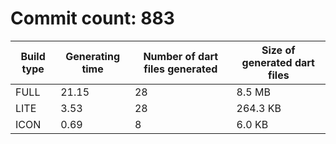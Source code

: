 # Commit count: 883
| Build type | Generating time | Number of dart files generated | Size of generated dart files |
|------------|-----------------|-------------------------------|------------------------------|
| FULL | 21.15 | 28 | 8.5 MB |
| LITE | 3.53 | 28 | 264.3 KB |
| ICON | 0.69 | 8 | 6.0 KB |

